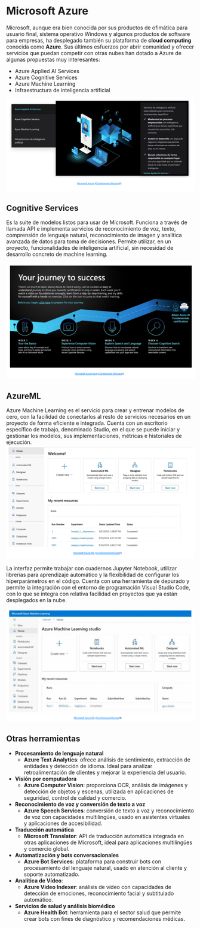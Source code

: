 # Microsoft Azure
Microsoft, aunque era bien conocida por sus productos de ofimática para usuario final, sistema operativo Windows y algunos productos de software para empresas, ha desplegado también su plataforma de **cloud computing** conocida como **Azure**. Sus últimos esfuerzos por abrir comunidad y ofrecer servicios que puedan competir con otras nubes han dotado a Azure de algunas propuestas muy interesantes:
- Azure Applied AI Services
- Azure Cognitive Services
- Azure Machine Learning
- Infraestructura de inteligencia artificial

![alt text](image-35.png)

## Cognitive Services
Es la suite de modelos listos para usar de Microsoft. Funciona a través de llamada API e implementa servicios de reconocimiento de voz, texto, comprensión de lenguaje natural, reconocimiento de imagen y analítica avanzada de datos para toma de decisiones.
Permite utilizar, en un proyecto, funcionalidades de inteligencia artificial, sin necesidad de desarrollo concreto de machine learning.

![alt text](image-36.png)

## AzureML
Azure Machine Learning es el servicio para crear y entrenar modelos de cero, con la facilidad de conectarlos al resto de servicios necesarios en un proyecto de forma eficiente e integrada. Cuenta con un escritorio específico de trabajo, denominado Studio, en el que se puede iniciar y gestionar los modelos, sus implementaciones, métricas e historiales de ejecución.
![alt text](image-37.png)

La interfaz permite trabajar con cuadernos Jupyter Notebook, utilizar librerías para aprendizaje automático y la flexibilidad de configurar los hiperparámetros en el código. Cuenta con una herramienta de depurado y permite la integración con el entorno de programación Visual Studio Code, con lo que se integra con relativa facilidad en proyectos que ya están desplegados en la nube.

![alt text](image-38.png)

## Otras herramientas
- **Procesamiento de lenguaje natural**
  - **Azure Text Analytics**: ofrece análisis de sentimiento, extracción de entidades y detección de idioma. Ideal para analizar retroalimentación de clientes y mejorar la experiencia del usuario.
- **Visión por computadora**
  - **Azure Computer Vision**: proporciona OCR, análisis de imágenes y detección de objetos y escenas, utilizada en aplicaciones de seguridad, control de calidad y comercio.
- **Reconocimiento de voz y conversión de texto a voz**
  - **Azure Speech Services**: conversión de texto a voz y reconocimiento de voz con capacidades multilingües, usado en asistentes virtuales y aplicaciones de accesibilidad.
- **Traducción automática**
  - **Microsoft Translator**: API de traducción automática integrada en otras aplicaciones de Microsoft, ideal para aplicaciones multilingües y comercio global.
- **Automatización y bots conversacionales**
  - **Azure Bot Services**: plataforma para construir bots con procesamiento del lenguaje natural, usado en atención al cliente y soporte automatizado.
- **Analítica de Vídeo**:
  - **Azure Video Indexer**: análisis de vídeo con capacidades de detección de emociones, reconocimiento facial y subtitulado automático.
- **Servicios de salud y análisis biomédico**
  - **Azure Health Bot**: herramienta para el sector salud que permite crear bots con fines de diagnóstico y recomendaciones médicas.